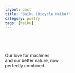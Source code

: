 ```yaml
---
layout: post
title: "Baiku (Bicycle Haiku)"
category: poetry
tags: [haiku]
---
```

<p>&nbsp;</p>
<p>&nbsp;</p>

Our love for machines  
and our better nature, now  
perfectly combined.  


<p>&nbsp;</p>
<p>&nbsp;</p>

